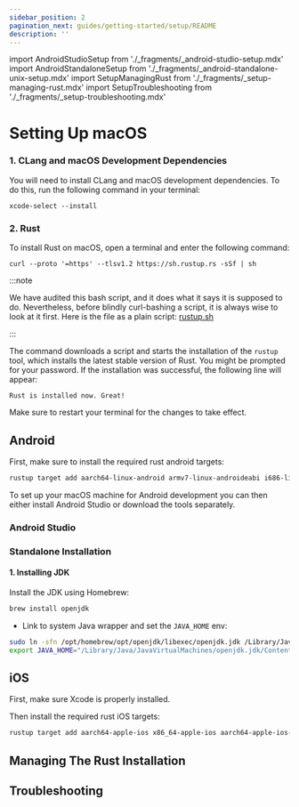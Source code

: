 ```yaml
---
sidebar_position: 2
pagination_next: guides/getting-started/setup/README
description: ''
---
```


import AndroidStudioSetup from './\_fragments/\_android-studio-setup.mdx'
import AndroidStandaloneSetup from './\_fragments/\_android-standalone-unix-setup.mdx'
import SetupManagingRust from './\_fragments/\_setup-managing-rust.mdx'
import SetupTroubleshooting from './\_fragments/\_setup-troubleshooting.mdx'

# Setting Up macOS

### 1. CLang and macOS Development Dependencies

You will need to install CLang and macOS development dependencies. To do this, run the following command in your terminal:

```shell
xcode-select --install
```

### 2. Rust

To install Rust on macOS, open a terminal and enter the following command:

```shell
curl --proto '=https' --tlsv1.2 https://sh.rustup.rs -sSf | sh
```

:::note

We have audited this bash script, and it does what it says it is supposed to do. Nevertheless, before blindly curl-bashing a script, it is always wise to look at it first. Here is the file as a plain script: [rustup.sh]

:::

The command downloads a script and starts the installation of the `rustup` tool, which installs the latest stable version of Rust. You might be prompted for your password. If the installation was
successful, the following line will appear:

```text
Rust is installed now. Great!
```

Make sure to restart your terminal for the changes to take effect.

## Android

First, make sure to install the required rust android targets:

```sh
rustup target add aarch64-linux-android armv7-linux-androideabi i686-linux-android x86_64-linux-android
```

To set up your macOS machine for Android development you can then either install Android Studio or download the tools separately.

### Android Studio

<AndroidStudioSetup platform="macos" />

### Standalone Installation

#### 1. Installing JDK

Install the JDK using Homebrew:

```sh
brew install openjdk
```

- Link to system Java wrapper and set the `JAVA_HOME` env:

```sh
sudo ln -sfn /opt/homebrew/opt/openjdk/libexec/openjdk.jdk /Library/Java/JavaVirtualMachines/openjdk.jdk
export JAVA_HOME="/Library/Java/JavaVirtualMachines/openjdk.jdk/Contents/Home"
```

<AndroidStandaloneSetup platform="macos" />

## iOS

First, make sure Xcode is properly installed. <!-- TODO: explain what this means -->

Then install the required rust iOS targets:

```sh
rustup target add aarch64-apple-ios x86_64-apple-ios aarch64-apple-ios-sim
```

## Managing The Rust Installation

<SetupManagingRust />

## Troubleshooting

<SetupTroubleshooting />

[rustup.sh]: https://sh.rustup.rs
